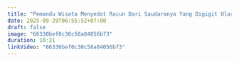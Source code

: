 ```yaml
---
title: "Pemandu Wisata Menyedot Racun Dari Saudaranya Yang Digigit Ular Di Hutan"
date: 2025-09-29T06:55:52+07:00
draft: false
image: "66330bef0c30c58a84056b73"
duration: 10:21
linkVideo: "66330bef0c30c58a84056b73"
---
```

